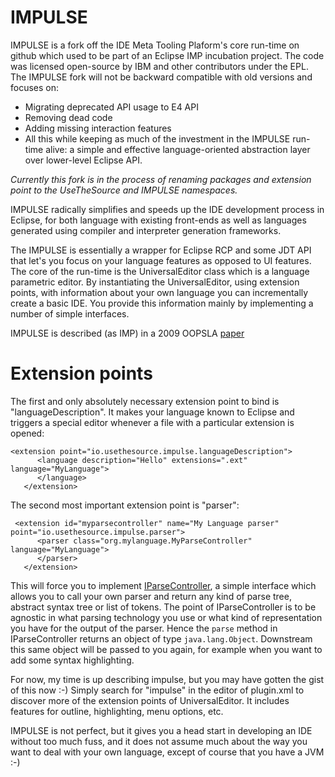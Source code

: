 IMPULSE
=======

IMPULSE is a fork off the IDE Meta Tooling Plaform's core run-time on github which used to be part of an Eclipse IMP incubation project. The code was licensed open-source by IBM and other contributors under the EPL. The IMPULSE fork will not be backward compatible with old versions and focuses on:

* Migrating deprecated API usage to E4 API
* Removing dead code
* Adding missing interaction features
* All this while keeping as much of the investment in the IMPULSE run-time alive: a simple and effective language-oriented abstraction layer over lower-level Eclipse API.

_Currently this fork is in the process of renaming packages and extension point to the UseTheSource and IMPULSE namespaces._

IMPULSE radically simplifies and speeds up the IDE development process in Eclipse, for both language with existing 
front-ends as well as languages generated using compiler and interpreter generation frameworks.

The IMPULSE is essentially a wrapper for Eclipse RCP and some JDT API that let's you focus on your language features 
as opposed to UI features. The core of the run-time is the UniversalEditor class which is a language parametric editor. 
By instantiating the UniversalEditor, using extension points, with information about your own language you can incrementally 
create a basic IDE. You provide this information mainly by implementing a number of simple interfaces.

IMPULSE is described (as IMP) in a 2009 OOPSLA [paper](http://dl.acm.org/citation.cfm?id=1640104)

# Extension points 

The first and only absolutely necessary extension point to bind is "languageDescription". It makes your language known to
Eclipse and triggers a special editor whenever a file with a particular extension is opened:

```
<extension point="io.usethesource.impulse.languageDescription">
      <language description="Hello" extensions=".ext" language="MyLanguage">
      </language>
   </extension>
``` 

The second most important extension point is "parser":

```
 <extension id="myparsecontroller" name="My Language parser" point="io.usethesource.impulse.parser">
      <parser class="org.mylanguage.MyParseController" language="MyLanguage">
      </parser>
   </extension>
```

This will force you to implement [IParseController](https://github.com/usethesource/impulse/blob/master/src/io/usethesource/impulse/parser/IParseController.java), a simple interface which allows you to call your own parser and
return any kind of parse tree, abstract syntax tree or list of tokens. The point of IParseController is to be agnostic in 
what parsing technology you use or what kind of representation you have for the output of the parser. Hence the `parse` method
in IParseController returns an object of type `java.lang.Object`. Downstream this same object will be passed to you again,
for example when you want to add some syntax highlighting.

For now, my time is up describing impulse, but you may have gotten the gist of this now :-) Simply search for "impulse" in 
the editor of plugin.xml to discover more of the extension points of UniversalEditor. It includes features for outline, 
highlighting, menu options, etc.

IMPULSE is not perfect, but it gives you a head start in developing an IDE without too much fuss, and it does not assume
much about the way you want to deal with your own language, except of course that you have a JVM :-)
